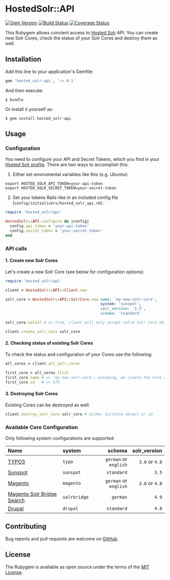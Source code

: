 # HostedSolr::API

[![Gem Version](https://badge.fury.io/rb/hosted_solr-api.svg)](http://badge.fury.io/rb/hosted_solr-api) [![Build Status](https://travis-ci.org/dkd/hosted_solr-api.svg?branch=master)](https://travis-ci.org/dkd/hosted_solr-api) [![Coverage Status](https://coveralls.io/repos/dkd/hosted_solr-api/badge.svg?branch=master&service=github)](https://coveralls.io/github/dkd/hosted_solr-api?branch=master)


This Rubygem allows convient access to [Hosted Solr](https://www.hosted-solr.com/) API. You can create new Solr Cores, check the status of your Solr Cores and destroy them as well.


## Installation

Add this line to your application's Gemfile:

```Ruby
gem 'hosted_solr-api', '~> 0.1'
```

And then execute:

```Shell
$ bundle
```

Or install it yourself as:

```Shell
$ gem install hosted_solr-api
```


## Usage

### Configuration

You need to configure your API and Secret Tokens, which you find in your [Hosted Solr profile](https://www.hosted-solr.com/account/api_credentials). There are two ways to accomplish this:

1. Either set enviromental variables like this (e.g. Ubuntu):

```Shell
export HOSTED_SOLR_API_TOKEN=your-api-token
export HOSTED_SOLR_SECRET_TOKEN=your-secret-token
```

2. Set your tokens Rails-like in an included config file (`config/initializers/hosted_solr_api.rb`):

```Ruby
require 'hosted_solr/api'

HostedSolr::API.configure do |config|
  config.api_token = 'your-api-token'
  config.secret_token = 'your-secret-token'
end
```


### API calls

#### 1. Create new Solr Cores

Let's create a new Solr Core (see below for configuration options):

```Ruby
require 'hosted_solr/api'

client = HostedSolr::API::Client.new

solr_core = HostedSolr::API::SolrCore.new name: 'my-new-solr-core',
                                          system: 'sunspot',
                                          solr_version: '3.5',
                                          schema: 'standard'

solr_core.valid? # => true, client will only accept valid Solr Core objects

client.create_solr_core solr_core
```

#### 2. Checking status of existing Solr Cores

To check the status and configuration of your Cores use the following:

```Ruby
all_cores = client.all_solr_cores

first_core = all_cores.first
first_core.name # => 'my-new-solr-core'; assuming, we create the Core above
first_core.id   # => 675
```

#### 3. Destroying Solr Cores

Existing Cores can be destroyed as well:

```Ruby
client.destroy_solr_core solr_core # either SolrCore object or id
```

### Available Core Configuration

Only following system configurations are supported:

|Name|system|schema|solr_version|
|:---|:---|---:|---:|
|[TYPO3](https://typo3.org/)|`typo`|`german` or `english`|`3.6` or `4.8`|
|[Sunspot](https://sunspot.github.io/)|`sunspot`|`standard`|`3.5`|
|[Magento](http://magento.com/)|`magento`|`german` or `english`|`3.6` or `4.8`|
|[Magento Solr Bridge Search](http://www.magentocommerce.com/magento-connect/solr-bridge-search.html)|`solrbridge`|`german`|`4.9`|
|[Drupal](https://www.drupal.org/)|`drupal`|`standard`|`4.8`|


## Contributing

Bug reports and pull requests are welcome on [GitHub](https://github.com/dkd/hosted_solr-api).


## License

The Rubygem is available as open source under the terms of the [MIT License](http://opensource.org/licenses/MIT).
